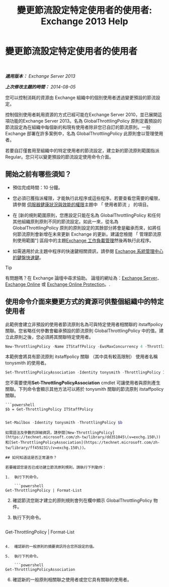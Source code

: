 ﻿---
title: '變更節流設定特定使用者的使用者: Exchange 2013 Help'
TOCTitle: 變更節流設定特定使用者的使用者
ms:assetid: c5f834d6-189d-485e-9800-5e0066815ecf
ms:mtpsurl: https://technet.microsoft.com/zh-tw/library/JJ863577(v=EXCHG.150)
ms:contentKeyID: 50554093
ms.date: 05/21/2018
mtps_version: v=EXCHG.150
ms.translationtype: MT
---

# 變更節流設定特定使用者的使用者

 

_**適用版本：** Exchange Server 2013_

_**上次修改主題的時間：** 2014-08-05_

您可以控制消耗的資源由 Exchange 組織中的個別使用者透過變更預設的節流設定。

控制個別使用者耗用資源的方式已經可能在Exchange Server 2010，並已展開這項功能的Exchange Server 2013。名為 GlobalThrottlingPolicy 原則定義預設的節流設定為在組織中每個新的和現有使用者除非您已自訂的節流原則。一般 Exchange 部署在許多案例中，名為 GlobalThrottlingPolicy 此原則會以管理使用者。

若要自訂僅套用至組織中的特定使用者的節流設定，建立新的節流原則範圍指派 Regular。您只可以變更預設的節流設定使用命令介面。

## 開始之前有哪些須知？

  - 預估完成時間：10 分鐘。

  - 您必須已獲指派權限，才能執行此程序或這些程序。若要查看您需要的權限，請參閱 [伺服器健康狀況與效能的權限](server-health-and-performance-permissions-exchange-2013-help.md)主題中 「 使用者節流 」 的項目。

  - 在 \[新的規則範圍原則，您應設定只能在名為 GlobalThrottlingPolicy 和任何其他組織原則原則不同的節流設定。如此一來，從名為 GlobalThrottlingPolicy 原則的原則設定的其餘部分將會是繼承而來，如將任何節流原則會新增在未來更新 Exchange 的更新。建議您檢閱 「 管理節流原則使用範圍"\] 區段中的主題[Exchange 工作負載管理](exchange-workload-management-exchange-2013-help.md)然後再執行此程序。

  - 如需適用於此主題中程序的快速鍵相關資訊，請參閱 [Exchange 系統管理中心的鍵盤快速鍵](keyboard-shortcuts-in-the-exchange-admin-center-exchange-online-protection-help.md)。


> [!TIP]  
> 有問題嗎？在 Exchange 論壇中尋求協助。 論壇的網址為：<a href="https://go.microsoft.com/fwlink/p/?linkid=60612">Exchange Server</a>、 <a href="https://go.microsoft.com/fwlink/p/?linkid=267542">Exchange Online</a> 或 <a href="https://go.microsoft.com/fwlink/p/?linkid=285351">Exchange Online Protection</a>。.




## 使用命令介面來變更方式的資源可供整個組織中的特定使用者

此範例會建立非預設的使用者節流原則名為可與特定使用者相關聯的 itstaffpolicy 關聯。您省略任何參數會繼承預設的節流原則 GlobalThrottlingPolicy 中的值。建立此原則之後，您必須將其關聯特定使用者。

```powershell
New-ThrottlingPolicy -Name ITStaffPolicy -EwsMaxConcurrency 4 -ThrottlingPolicyScope Regular
```

本範例會將具有節流原則 itstaffpolicy 關聯 （其中具有較高限制） 使用者名稱 tonysmith 的使用者。

```powershell
Set-ThrottlingPolicyAssociation -Identity tonysmith -ThrottlingPolicy ITStaffPolicy
```

您不需要使用**Set-ThrottlingPolicyAssociation** cmdlet 可讓使用者與原則產生關聯。下列命令會顯示其他方法可以將於 tonysmith 關聯的節流原則 itstaffpolicy 關聯。
```
```powershell
$b = Get-ThrottlingPolicy ITStaffPolicy
```
```
```
```powershell
Set-Mailbox -Identity tonysmith -ThrottlingPolicy $b
```
```
如需語法及參數的詳細資訊，請參閱[New-ThrottlingPolicy](https://technet.microsoft.com/zh-tw/library/dd351045\(v=exchg.150\))和[Set-ThrottlingPolicyAssociation](https://technet.microsoft.com/zh-tw/library/ff459231\(v=exchg.150\))。

## 如何知道這是否正常運作？

若要確認您是否已成功建立節流原則規則，請執行下列動作：

1.  執行下列命令。
    
    ```powershell
Get-ThrottlingPolicy | Format-List
```

2.  確認節流您剛才建立的原則規則會列在欄中顯示 GlobalThrottlingPolicy 物件。

3.  執行下列命令。
    
    ```powershell
Get-ThrottlingPolicy | Format-List
```

4.  確認新的一般原則的摘要資訊符合您所設定的值。

5.  執行下列命令。
    
    ```powershell
Get-ThrottlingPolicyAssociation
```

6.  確認新的一般原則相關聯之使用者或您它具有關聯的使用者。

